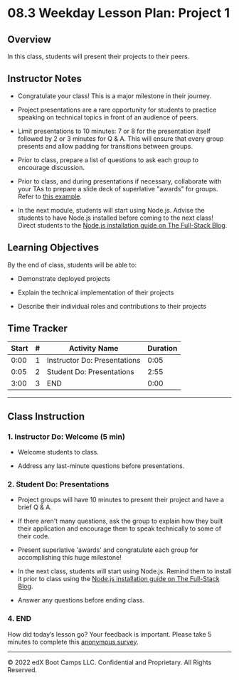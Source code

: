 # 08.3 Weekday Lesson Plan: Project 1

## Overview 

In this class, students will present their projects to their peers. 

## Instructor Notes

* Congratulate your class! This is a major milestone in their journey. 

* Project presentations are a rare opportunity for students to practice speaking on technical topics in front of an audience of peers.

* Limit presentations to 10 minutes: 7 or 8 for the presentation itself followed by 2 or 3 minutes for Q & A. This will ensure that every group presents and allow padding for transitions between groups. 

* Prior to class, prepare a list of questions to ask each group to encourage discussion.

* Prior to class, and during presentations if necessary, collaborate with your TAs to prepare a slide deck of superlative "awards" for groups. Refer to [this example](https://docs.google.com/presentation/d/1Tca5VT_S13ioFUO-pewh_g9dJaBQ9prg-vsRwMjyDXU/edit?usp=sharing).

* In the next module, students will start using Node.js. Advise the students to have Node.js installed before coming to the next class! Direct students to the [Node.js installation guide on The Full-Stack Blog](https://coding-boot-camp.github.io/full-stack/nodejs/how-to-install-nodejs).

## Learning Objectives

By the end of class, students will be able to:

* Demonstrate deployed projects

* Explain the technical implementation of their projects

* Describe their individual roles and contributions to their projects

## Time Tracker

| Start | #   | Activity Name                                | Duration |
| ----- | --- | -------------------------------------------- | -------- |
| 0:00  | 1   | Instructor Do: Presentations                 | 0:05     |
| 0:05  | 2   | Student Do: Presentations                    | 2:55     |
| 3:00  | 3   | END                                          | 0:00     |

--- 

## Class Instruction

### 1. Instructor Do: Welcome (5 min)

* Welcome students to class. 

* Address any last-minute questions before presentations.

### 2. Student Do: Presentations

* Project groups will have 10 minutes to present their project and have a brief Q & A.

* If there aren't many questions, ask the group to explain how they built their application and encourage them to speak technically to some of their code.

* Present superlative 'awards' and congratulate each group for accomplishing this huge milestone!

* In the next class, students will start using Node.js. Remind them to install it prior to class using the [Node.js installation guide on The Full-Stack Blog](https://coding-boot-camp.github.io/full-stack/nodejs/how-to-install-nodejs).

* Answer any questions before ending class.

### 4. END

How did today’s lesson go? Your feedback is important. Please take 5 minutes to complete this [anonymous survey](https://forms.gle/RfcVyXiMmZQut6aJ6).

---
© 2022 edX Boot Camps LLC. Confidential and Proprietary. All Rights Reserved.

